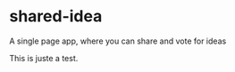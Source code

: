 shared-idea
===========

A single page app, where you can share and vote for ideas

This is juste a test.
